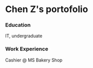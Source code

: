 # Chen Z's portofolio

### Education
IT, undergraduate

### Work Experience
Cashier @ MS Bakery Shop
